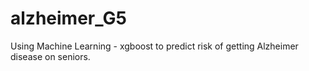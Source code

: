 # alzheimer_G5
Using Machine Learning - xgboost to predict risk of getting Alzheimer disease on seniors.
